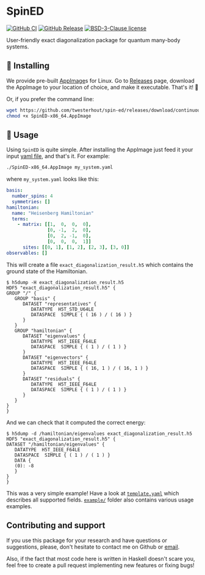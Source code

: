 # SpinED

[![GitHub CI](https://github.com/twesterhout/spin-ed/workflows/CI/badge.svg)](https://github.com/twesterhout/spin-ed/actions)
[![GitHub Release](https://img.shields.io/github/v/release/twesterhout/spin-ed?include_prereleases)](https://github.com/twesterhout/spin-ed/releases)
[![BSD-3-Clause license](https://img.shields.io/badge/license-BSD--3--Clause-blue.svg)](LICENSE)

User-friendly exact diagonalization package for quantum many-body systems.


## 🔧 Installing

We provide pre-built [AppImage](https://appimage.org/)s for Linux. Go to
[Releases](https://github.com/twesterhout/spin-ed/releases) page, download the
AppImage to your location of choice, and make it executable. That's it! 🥳

Or, if you prefer the command line:
```sh
wget https://github.com/twesterhout/spin-ed/releases/download/continuous/SpinED-x86_64.AppImage
chmod +x SpinED-x86_64.AppImage
```


## 📝 Usage

Using `SpinED` is quite simple. After installing the AppImage just feed it your
input [yaml file](https://en.wikipedia.org/wiki/YAML), and that's it. For
example:

```sh
./SpinED-x86_64.AppImage my_system.yaml
```

where `my_system.yaml` looks like this:

```yaml
basis:
  number_spins: 4
  symmetries: []
hamiltonian:
  name: "Heisenberg Hamiltonian"
  terms:
    - matrix: [[1,  0,  0,  0],
               [0, -1,  2,  0],
               [0,  2, -1,  0],
               [0,  0,  0,  1]]
      sites: [[0, 1], [1, 2], [2, 3], [3, 0]]
observables: []
```

This will create a file `exact_diagonalization_result.h5` which contains the
ground state of the Hamiltonian.

```console
$ h5dump -H exact_diagonalization_result.h5
HDF5 "exact_diagonalization_result.h5" {
GROUP "/" {
   GROUP "basis" {
      DATASET "representatives" {
         DATATYPE  H5T_STD_U64LE
         DATASPACE  SIMPLE { ( 16 ) / ( 16 ) }
      }
   }
   GROUP "hamiltonian" {
      DATASET "eigenvalues" {
         DATATYPE  H5T_IEEE_F64LE
         DATASPACE  SIMPLE { ( 1 ) / ( 1 ) }
      }
      DATASET "eigenvectors" {
         DATATYPE  H5T_IEEE_F64LE
         DATASPACE  SIMPLE { ( 16, 1 ) / ( 16, 1 ) }
      }
      DATASET "residuals" {
         DATATYPE  H5T_IEEE_F64LE
         DATASPACE  SIMPLE { ( 1 ) / ( 1 ) }
      }
   }
}
}
```

And we can check that it computed the correct energy:
```console
$ h5dump -d /hamiltonian/eigenvalues exact_diagonalization_result.h5
HDF5 "exact_diagonalization_result.h5" {
DATASET "/hamiltonian/eigenvalues" {
   DATATYPE  H5T_IEEE_F64LE
   DATASPACE  SIMPLE { ( 1 ) / ( 1 ) }
   DATA {
   (0): -8
   }
}
}
```

This was a very simple example! Have a look at [`template.yaml`](template.yaml)
which describes all supported fields. [`example/`](example/) folder also
contains various usage examples.


## Contributing and support

If you use this package for your research and have questions or suggestions,
please, don't hesitate to contact me on Github or
[email](https://www.ru.nl/tcm/about-us/phd-students/westerhout/).

Also, if the fact that most code here is written in Haskell doesn't scare you,
feel free to create a pull request implementing new features or fixing bugs!

